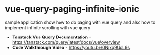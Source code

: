 # vue-query-paging-infinite-ionic

sample application show how to do paging with vue query and also how to implement infinite scrolling with vue query

- **Tanstack Vue Query Documentation** - https://tanstack.com/query/latest/docs/vue/overview
- **Code Walkthrough Video** - https://youtu.be/0Njxq9UcL9s
